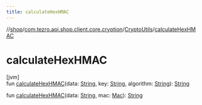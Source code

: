 ```yaml
---
title: calculateHexHMAC
---
```

//[shop](../../../index.html)/[com.tezro.api.shop.client.core.cryption](../index.html)/[CryptoUtils](index.html)/[calculateHexHMAC](calculate-hex-h-m-a-c.html)



# calculateHexHMAC



[jvm]\
fun [calculateHexHMAC](calculate-hex-h-m-a-c.html)(data: [String](https://kotlinlang.org/api/latest/jvm/stdlib/kotlin/-string/index.html), key: [String](https://kotlinlang.org/api/latest/jvm/stdlib/kotlin/-string/index.html), algorithm: [String](https://kotlinlang.org/api/latest/jvm/stdlib/kotlin/-string/index.html)): [String](https://kotlinlang.org/api/latest/jvm/stdlib/kotlin/-string/index.html)

fun [calculateHexHMAC](calculate-hex-h-m-a-c.html)(data: [String](https://kotlinlang.org/api/latest/jvm/stdlib/kotlin/-string/index.html), mac: [Mac](https://docs.oracle.com/javase/8/docs/api/javax/crypto/Mac.html)): [String](https://kotlinlang.org/api/latest/jvm/stdlib/kotlin/-string/index.html)




